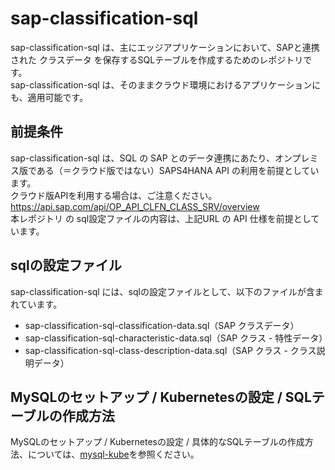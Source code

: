 # sap-classification-sql    

sap-classification-sql は、主にエッジアプリケーションにおいて、SAPと連携された クラスデータ を保存するSQLテーブルを作成するためのレポジトリです。    
sap-classification-sql は、そのままクラウド環境におけるアプリケーションにも、適用可能です。   

## 前提条件  
sap-classification-sql は、SQL の SAP とのデータ連携にあたり、オンプレミス版である（＝クラウド版ではない）SAPS4HANA API の利用を前提としています。  
クラウド版APIを利用する場合は、ご注意ください。    
https://api.sap.com/api/OP_API_CLFN_CLASS_SRV/overview  
本レポジトリ の sql設定ファイルの内容は、上記URL の API 仕様を前提としています。    

## sqlの設定ファイル

sap-classification-sql には、sqlの設定ファイルとして、以下のファイルが含まれています。  

* sap-classification-sql-classification-data.sql（SAP クラスデータ）
* sap-classification-sql-characteristic-data.sql（SAP クラス - 特性データ）
* sap-classification-sql-class-description-data.sql（SAP クラス - クラス説明データ）

## MySQLのセットアップ / Kubernetesの設定 / SQLテーブルの作成方法

MySQLのセットアップ / Kubernetesの設定 / 具体的なSQLテーブルの作成方法、については、[mysql-kube](https://github.com/latonaio/mysql-kube)を参照ください。